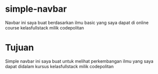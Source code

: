 # simple-navbar
Navbar ini saya buat berdasarkan ilmu basic yang saya dapat di online course kelasfullstack milik codepolitan

# Tujuan
Simple navbar ini saya buat untuk melihat perkembangan ilmu yang saya dapat didalam kursus kelasfullstack milik codepolitan
